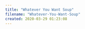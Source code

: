 ```yaml
---
title: "Whatever You Want Soup"
filename: "Whatever-You-Want-Soup"
created: 2020-03-29 01:23:08
---
```

